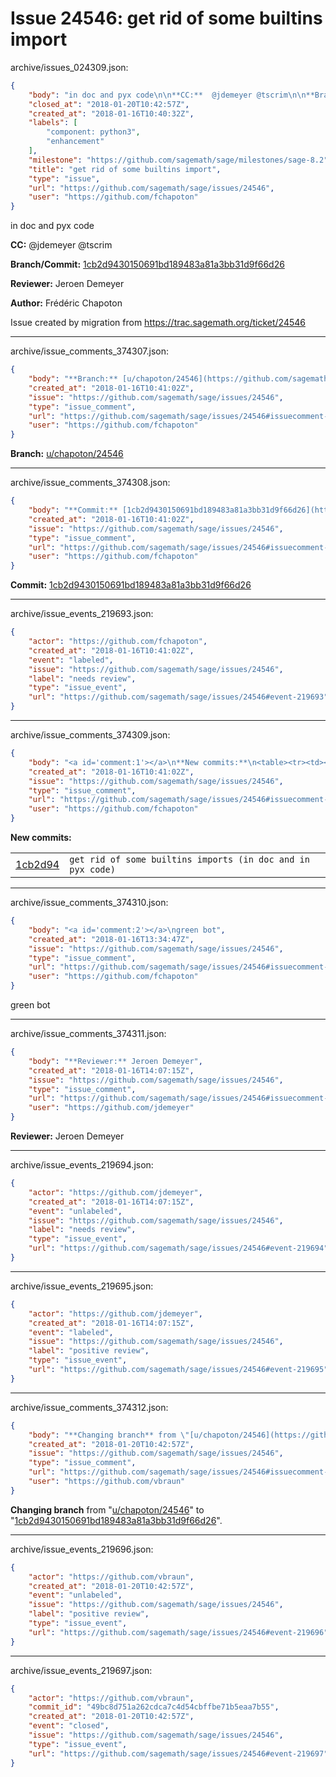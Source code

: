 # Issue 24546: get rid of some builtins import

archive/issues_024309.json:
```json
{
    "body": "in doc and pyx code\n\n**CC:**  @jdemeyer @tscrim\n\n**Branch/Commit:** [1cb2d9430150691bd189483a81a3bb31d9f66d26](https://github.com/sagemath/sagetrac-mirror/commit/1cb2d9430150691bd189483a81a3bb31d9f66d26)\n\n**Reviewer:** Jeroen Demeyer\n\n**Author:** Fr\u00e9d\u00e9ric Chapoton\n\nIssue created by migration from https://trac.sagemath.org/ticket/24546\n\n",
    "closed_at": "2018-01-20T10:42:57Z",
    "created_at": "2018-01-16T10:40:32Z",
    "labels": [
        "component: python3",
        "enhancement"
    ],
    "milestone": "https://github.com/sagemath/sage/milestones/sage-8.2",
    "title": "get rid of some builtins import",
    "type": "issue",
    "url": "https://github.com/sagemath/sage/issues/24546",
    "user": "https://github.com/fchapoton"
}
```
in doc and pyx code

**CC:**  @jdemeyer @tscrim

**Branch/Commit:** [1cb2d9430150691bd189483a81a3bb31d9f66d26](https://github.com/sagemath/sagetrac-mirror/commit/1cb2d9430150691bd189483a81a3bb31d9f66d26)

**Reviewer:** Jeroen Demeyer

**Author:** Frédéric Chapoton

Issue created by migration from https://trac.sagemath.org/ticket/24546





---

archive/issue_comments_374307.json:
```json
{
    "body": "**Branch:** [u/chapoton/24546](https://github.com/sagemath/sagetrac-mirror/tree/u/chapoton/24546)",
    "created_at": "2018-01-16T10:41:02Z",
    "issue": "https://github.com/sagemath/sage/issues/24546",
    "type": "issue_comment",
    "url": "https://github.com/sagemath/sage/issues/24546#issuecomment-374307",
    "user": "https://github.com/fchapoton"
}
```

**Branch:** [u/chapoton/24546](https://github.com/sagemath/sagetrac-mirror/tree/u/chapoton/24546)



---

archive/issue_comments_374308.json:
```json
{
    "body": "**Commit:** [1cb2d9430150691bd189483a81a3bb31d9f66d26](https://github.com/sagemath/sagetrac-mirror/commit/1cb2d9430150691bd189483a81a3bb31d9f66d26)",
    "created_at": "2018-01-16T10:41:02Z",
    "issue": "https://github.com/sagemath/sage/issues/24546",
    "type": "issue_comment",
    "url": "https://github.com/sagemath/sage/issues/24546#issuecomment-374308",
    "user": "https://github.com/fchapoton"
}
```

**Commit:** [1cb2d9430150691bd189483a81a3bb31d9f66d26](https://github.com/sagemath/sagetrac-mirror/commit/1cb2d9430150691bd189483a81a3bb31d9f66d26)



---

archive/issue_events_219693.json:
```json
{
    "actor": "https://github.com/fchapoton",
    "created_at": "2018-01-16T10:41:02Z",
    "event": "labeled",
    "issue": "https://github.com/sagemath/sage/issues/24546",
    "label": "needs review",
    "type": "issue_event",
    "url": "https://github.com/sagemath/sage/issues/24546#event-219693"
}
```



---

archive/issue_comments_374309.json:
```json
{
    "body": "<a id='comment:1'></a>\n**New commits:**\n<table><tr><td><a href=\"https://github.com/sagemath/sagetrac-mirror/commit/1cb2d9430150691bd189483a81a3bb31d9f66d26\">1cb2d94</a></td><td><code>get rid of some builtins imports (in doc and in pyx code)</code></td></tr></table>\n",
    "created_at": "2018-01-16T10:41:02Z",
    "issue": "https://github.com/sagemath/sage/issues/24546",
    "type": "issue_comment",
    "url": "https://github.com/sagemath/sage/issues/24546#issuecomment-374309",
    "user": "https://github.com/fchapoton"
}
```

<a id='comment:1'></a>
**New commits:**
<table><tr><td><a href="https://github.com/sagemath/sagetrac-mirror/commit/1cb2d9430150691bd189483a81a3bb31d9f66d26">1cb2d94</a></td><td><code>get rid of some builtins imports (in doc and in pyx code)</code></td></tr></table>




---

archive/issue_comments_374310.json:
```json
{
    "body": "<a id='comment:2'></a>\ngreen bot",
    "created_at": "2018-01-16T13:34:47Z",
    "issue": "https://github.com/sagemath/sage/issues/24546",
    "type": "issue_comment",
    "url": "https://github.com/sagemath/sage/issues/24546#issuecomment-374310",
    "user": "https://github.com/fchapoton"
}
```

<a id='comment:2'></a>
green bot



---

archive/issue_comments_374311.json:
```json
{
    "body": "**Reviewer:** Jeroen Demeyer",
    "created_at": "2018-01-16T14:07:15Z",
    "issue": "https://github.com/sagemath/sage/issues/24546",
    "type": "issue_comment",
    "url": "https://github.com/sagemath/sage/issues/24546#issuecomment-374311",
    "user": "https://github.com/jdemeyer"
}
```

**Reviewer:** Jeroen Demeyer



---

archive/issue_events_219694.json:
```json
{
    "actor": "https://github.com/jdemeyer",
    "created_at": "2018-01-16T14:07:15Z",
    "event": "unlabeled",
    "issue": "https://github.com/sagemath/sage/issues/24546",
    "label": "needs review",
    "type": "issue_event",
    "url": "https://github.com/sagemath/sage/issues/24546#event-219694"
}
```



---

archive/issue_events_219695.json:
```json
{
    "actor": "https://github.com/jdemeyer",
    "created_at": "2018-01-16T14:07:15Z",
    "event": "labeled",
    "issue": "https://github.com/sagemath/sage/issues/24546",
    "label": "positive review",
    "type": "issue_event",
    "url": "https://github.com/sagemath/sage/issues/24546#event-219695"
}
```



---

archive/issue_comments_374312.json:
```json
{
    "body": "**Changing branch** from \"[u/chapoton/24546](https://github.com/sagemath/sagetrac-mirror/tree/u/chapoton/24546)\" to \"[1cb2d9430150691bd189483a81a3bb31d9f66d26](https://github.com/sagemath/sagetrac-mirror/commit/1cb2d9430150691bd189483a81a3bb31d9f66d26)\".",
    "created_at": "2018-01-20T10:42:57Z",
    "issue": "https://github.com/sagemath/sage/issues/24546",
    "type": "issue_comment",
    "url": "https://github.com/sagemath/sage/issues/24546#issuecomment-374312",
    "user": "https://github.com/vbraun"
}
```

**Changing branch** from "[u/chapoton/24546](https://github.com/sagemath/sagetrac-mirror/tree/u/chapoton/24546)" to "[1cb2d9430150691bd189483a81a3bb31d9f66d26](https://github.com/sagemath/sagetrac-mirror/commit/1cb2d9430150691bd189483a81a3bb31d9f66d26)".



---

archive/issue_events_219696.json:
```json
{
    "actor": "https://github.com/vbraun",
    "created_at": "2018-01-20T10:42:57Z",
    "event": "unlabeled",
    "issue": "https://github.com/sagemath/sage/issues/24546",
    "label": "positive review",
    "type": "issue_event",
    "url": "https://github.com/sagemath/sage/issues/24546#event-219696"
}
```



---

archive/issue_events_219697.json:
```json
{
    "actor": "https://github.com/vbraun",
    "commit_id": "49bc8d751a262cdca7c4d54cbffbe71b5eaa7b55",
    "created_at": "2018-01-20T10:42:57Z",
    "event": "closed",
    "issue": "https://github.com/sagemath/sage/issues/24546",
    "type": "issue_event",
    "url": "https://github.com/sagemath/sage/issues/24546#event-219697"
}
```
